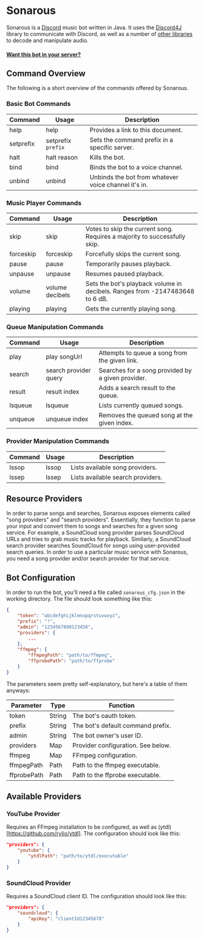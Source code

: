 Sonarous
=====
Sonarous is a [Discord](https://discordapp.com) music bot written in Java. It uses the [Discord4J](https://github.com/austinv11/Discord4J) library to communicate with Discord, as well as a number of [other libraries](https://github.com/phantamanta44/Sonarous/blob/master/pom.xml#L58) to decode and manipulate audio.

#### [Want this bot in your server?](https://discordapp.com/oauth2/authorize?client_id=176842635346968576&scope=bot&permissions=0) ####

## Command Overview ##
The following is a short overview of the commands offered by Sonarous.

### Basic Bot Commands ###
| Command     | Usage                     | Description
| ----------- | ------------------------- | -----------
| help        | help                      | Provides a link to this document.
| setprefix   | setprefix `prefix`        | Sets the command prefix in a specific server.
| halt        | halt reason               | Kills the bot.
| bind        | bind                      | Binds the bot to a voice channel.
| unbind      | unbind                    | Unbinds the bot from whatever voice channel it's in.

### Music Player Commands ###
| Command     | Usage                     | Description
| ----------- | ------------------------- | -----------
| skip        | skip                      | Votes to skip the current song. Requires a majority to successfully skip.
| forceskip   | forceskip                 | Forcefully skips the current song.
| pause       | pause                     | Temporarily pauses playback.
| unpause     | unpause                   | Resumes paused playback.
| volume      | volume decibels           | Sets the bot's playback volume in decibels. Ranges from -2147483648 to 6 dB.
| playing     | playing                   | Gets the currently playing song.

### Queue Manipulation Commands ###
| Command     | Usage                     | Description
| ----------- | ------------------------- | -----------
| play        | play songUrl              | Attempts to queue a song from the given link.
| search      | search provider query     | Searches for a song provided by a given provider.
| result      | result index              | Adds a search result to the queue.
| lsqueue     | lsqueue                   | Lists currently queued songs.
| unqueue     | unqueue index             | Removes the queued song at the given index.

### Provider Manipulation Commands ###
| Command     | Usage                     | Description
| ----------- | ------------------------- | -----------
| lssop       | lssop                     | Lists available song providers.
| lssep       | lssep                     | Lists available search providers.

## Resource Providers ##
In order to parse songs and searches, Sonarous exposes elements called "song providers" and "search providers". Essentially, they function to parse your input and convert them to songs and searches for a given song service. For example, a SoundCloud song provider parses SoundCloud URLs and tries to grab music tracks for playback. Similarly, a SoundCloud search provider searches SoundCloud for songs using user-provided search queries. In order to use a particular music service with Sonarous, you need a song provider and/or search provider for that service.

## Bot Configuration ##
In order to run the bot, you'll need a file called `sonarous_cfg.json` in the working directory. The file should look something like this:
```json
{
    "token": "abcdefghijklmnopqrstuvwxyz",
    "prefix": "!",
    "admin": "1234567890123456",
    "providers": {
        ...
    },
    "ffmpeg": {
        "ffmpegPath": "path/to/ffmpeg",
        "ffprobePath": "path/to/ffprobe"
    }
}
```
The parameters seem pretty self-explanatory, but here's a table of them anyways:

| Parameter      | Type     | Function
| -------------- | -------- | --------
| token          | String   | The bot's oauth token.
| prefix         | String   | The bot's default command prefix.
| admin          | String   | The bot owner's user ID.
| providers      | Map      | Provider configuration. See below.
| ffmpeg         | Map      | FFmpeg configuration.
| ffmpegPath     | Path     | Path to the ffmpeg executable.
| ffprobePath    | Path     | Path to the ffprobe executable.

## Available Providers ##
### YouTube Provider ###
Requires an FFmpeg installation to be configured, as well as (ytdl)[https://github.com/rylio/ytdl]. The configuration should look like this:
```json
"providers": {
    "youtube": {
        "ytdlPath": "path/to/ytdl/executable"
    }
}
```
### SoundCloud Provider ###
Requires a SoundCloud client ID. The configuration should look like this:
```json
"providers": {
    "soundcloud": {
        "apiKey": "clientId12345678"
    }
}
```